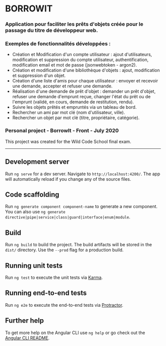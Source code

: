 # BORROWIT 

### Application pour faciliter les prêts d'objets créée pour le passage du titre de développeur web.
### Exemples de fonctionnalités développées :
- Création et Modification d'un compte utilisateur : ajout d'utilisateurs, modification et suppression du compte utilisateur, authentification, modification email et mot de passe (jsonwebtoken - argon2).
- Création et modification d'une bibliothèque d'objets : ajout, modification et suppression d'un objet.
- Création d'une liste d'amis pour chaque utilisateur : envoyer et recevoir une demande, accepter et refuser une demande.
- Réalisation d'une demande de prêt d'objet : demander un prêt d'objet, refuser une demande d'emprunt reçue, changer l'état du prêt ou de l'emprunt (validé, en cours, demande de restitution, rendu).
- Suivre les objets prêtés et empruntés via un tableau de bord.
- Rechercher un ami par mot clé (nom d'utilisateur, ville).
- Rechercher un objet par mot clé (titre, propriétaire, catégorie).

### Personal project - BorrowIt - Front - July 2020
This project was created for the Wild Code School final exam. 


-------------

## Development server

Run `ng serve` for a dev server. Navigate to `http://localhost:4200/`. The app will automatically reload if you change any of the source files.

## Code scaffolding

Run `ng generate component component-name` to generate a new component. You can also use `ng generate directive|pipe|service|class|guard|interface|enum|module`.

## Build

Run `ng build` to build the project. The build artifacts will be stored in the `dist/` directory. Use the `--prod` flag for a production build.

## Running unit tests

Run `ng test` to execute the unit tests via [Karma](https://karma-runner.github.io).

## Running end-to-end tests

Run `ng e2e` to execute the end-to-end tests via [Protractor](http://www.protractortest.org/).

## Further help

To get more help on the Angular CLI use `ng help` or go check out the [Angular CLI README](https://github.com/angular/angular-cli/blob/master/README.md).
